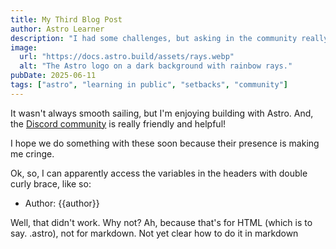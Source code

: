 ```yaml
---
title: My Third Blog Post
author: Astro Learner
description: "I had some challenges, but asking in the community really helped!"
image:
  url: "https://docs.astro.build/assets/rays.webp"
  alt: "The Astro logo on a dark background with rainbow rays."
pubDate: 2025-06-11
tags: ["astro", "learning in public", "setbacks", "community"]
---
```


It wasn't always smooth sailing, but I'm enjoying building with Astro. And, the [Discord community](https://astro.build/chat) is really friendly and helpful!

I hope we do something with these soon because their presence is making me cringe.

Ok, so, I can apparently access the variables in the headers with double curly brace, like so:

- Author: {{author}}

Well, that didn't work. Why not?
Ah, because that's for HTML (which is to say. .astro), not for markdown. Not yet clear how to do it in markdown
